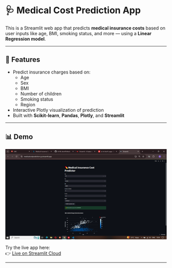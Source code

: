 # 🩺 Medical Cost Prediction App

This is a Streamlit web app that predicts **medical insurance costs** based on user inputs like age, BMI, smoking status, and more — using a **Linear Regression model**.

---

## 🚀 Features

- Predict insurance charges based on:
  - Age
  - Sex
  - BMI
  - Number of children
  - Smoking status
  - Region
- Interactive Plotly visualization of prediction
- Built with **Scikit-learn**, **Pandas**, **Plotly**, and **Streamlit**

---

## 📊 Demo

![App Screenshot](https://github.com/AI-ML-dev4/Medical_Cost_Prediction/blob/main/Screenshot%20(164).png)

Try the live app here:  
👉 [Live on Streamlit Cloud](https://medicalcostprediction-jy.streamlit.app/)

---

